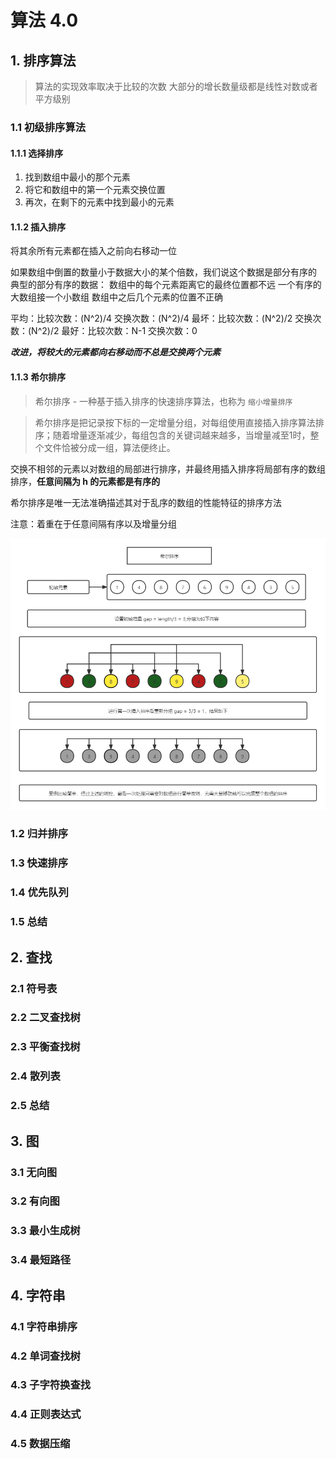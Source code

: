 # 算法 4.0

## 1. 排序算法

> 算法的实现效率取决于比较的次数
> 大部分的增长数量级都是线性对数或者平方级别
>
### 1.1 初级排序算法

#### 1.1.1 选择排序

1. 找到数组中最小的那个元素
2. 将它和数组中的第一个元素交换位置
3. 再次，在剩下的元素中找到最小的元素

#### 1.1.2 插入排序

将其余所有元素都在插入之前向右移动一位

如果数组中倒置的数量小于数据大小的某个倍数，我们说这个数据是部分有序的
典型的部分有序的数据：
 数组中的每个元素距离它的最终位置都不远
 一个有序的大数组接一个小数组
 数组中之后几个元素的位置不正确

平均：比较次数：(N^2)/4  交换次数：(N^2)/4
最坏：比较次数：(N^2)/2  交换次数：(N^2)/2
最好：比较次数：N-1      交换次数：0

***改进，将较大的元素都向右移动而不总是交换两个元素***

#### 1.1.3 希尔排序

> 希尔排序 - 一种基于插入排序的快速排序算法，也称为 `缩小增量排序`

> 希尔排序是把记录按下标的一定增量分组，对每组使用直接插入排序算法排序；随着增量逐渐减少，每组包含的关键词越来越多，当增量减至1时，整个文件恰被分成一组，算法便终止。

交换不相邻的元素以对数组的局部进行排序，并最终用插入排序将局部有序的数组排序，**任意间隔为 h 的元素都是有序的**

希尔排序是唯一无法准确描述其对于乱序的数组的性能特征的排序方法

注意：着重在于任意间隔有序以及增量分组

![希尔排序](file/希尔排序.png)

### 1.2 归并排序

### 1.3 快速排序

### 1.4 优先队列

### 1.5 总结

## 2. 查找

### 2.1 符号表
### 2.2 二叉查找树
### 2.3 平衡查找树
### 2.4 散列表
### 2.5 总结

## 3. 图
### 3.1 无向图
### 3.2 有向图
### 3.3 最小生成树
### 3.4 最短路径

## 4. 字符串
### 4.1 字符串排序
### 4.2 单词查找树
### 4.3 子字符换查找
### 4.4 正则表达式
### 4.5 数据压缩
